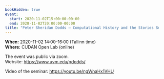 ```yaml
---
bookHidden: true
event:
  start: 2020-11-02T15:00:00-00:00
  end: 2020-11-02T20:00:00-00:00
title: "Peter Sheridan Dodds – Computational History and the Stories Surrounding President Trump: Measurements of Timelines, Fame, Story Turbulence, and Collective Chronopathy"
---
```


**When:** 2020-11-02 14:00-16:00 (Tallinn time)  
**Where:** CUDAN Open Lab (online)  

The event was public via zoom.  
Website: <https://www.uvm.edu/pdodds/>  

Video of the seminar: https://youtu.be/ngWnaHx1VHU

